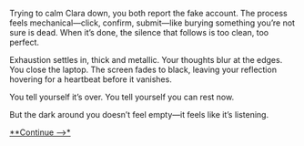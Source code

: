 Trying to calm Clara down, you both report the fake account.
The process feels mechanical—click, confirm, submit—like burying something you’re not sure is dead.
When it’s done, the silence that follows is too clean, too perfect.

Exhaustion settles in, thick and metallic. Your thoughts blur at the edges.
You close the laptop. The screen fades to black, leaving your reflection hovering for a heartbeat before it vanishes.

You tell yourself it’s over.
You tell yourself you can rest now.

But the dark around you doesn’t feel empty—it feels like it’s listening.

[**Continue -->*](/Final%20Proyect/section4_split.md)
